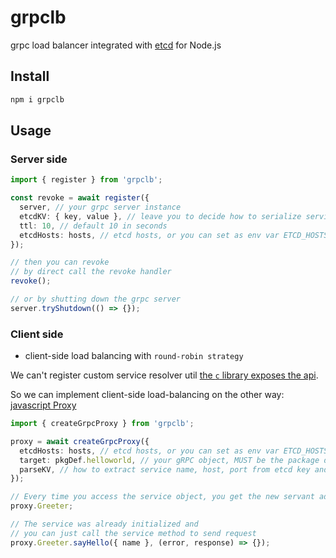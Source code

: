 # grpclb

grpc load balancer integrated with [etcd] for Node.js

## Install

```bash
npm i grpclb
```

## Usage

### Server side

```typescript
import { register } from 'grpclb';

const revoke = await register({
  server, // your grpc server instance
  etcdKV: { key, value }, // leave you to decide how to serialize service name, host, port into KV
  ttl: 10, // default 10 in seconds
  etcdHosts: hosts, // etcd hosts, or you can set as env var ETCD_HOSTS
});

// then you can revoke
// by direct call the revoke handler
revoke();

// or by shutting down the grpc server
server.tryShutdown(() => {});
```

### Client side

- client-side load balancing with `round-robin strategy`

We can't register custom service resolver util [the `c` library exposes the api](https://github.com/grpc/grpc-node/issues/719).

So we can implement client-side load-balancing on the other way: [javascript Proxy](https://developer.mozilla.org/en/docs/Web/JavaScript/Reference/Global_Objects/Proxy)

```typescript
import { createGrpcProxy } from 'grpclb';

proxy = await createGrpcProxy({
  etcdHosts: hosts, // etcd hosts, or you can set as env var ETCD_HOSTS
  target: pkgDef.helloworld, // your gRPC object, MUST be the package definition object
  parseKV, // how to extract service name, host, port from etcd key and value
});

// Every time you access the service object, you get the new servant address.
proxy.Greeter;

// The service was already initialized and
// you can just call the service method to send request
proxy.Greeter.sayHello({ name }, (error, response) => {});
```

[etcd]: https://github.com/etcd-io/etcd
